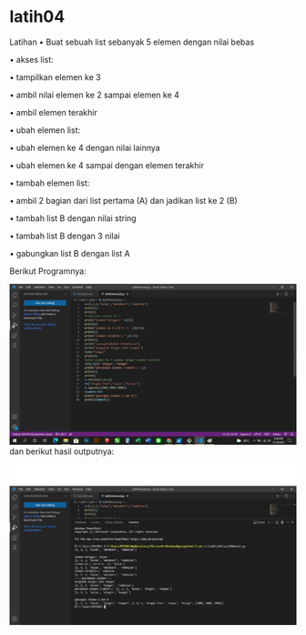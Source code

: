 # latih04
Latihan
• Buat sebuah list sebanyak 5 elemen dengan nilai bebas<P>
• akses list:<P>
• tampilkan elemen ke 3<P>
• ambil nilai elemen ke 2 sampai elemen ke 4<P>
• ambil elemen terakhir<P>
• ubah elemen list:<P>
• ubah elemen ke 4 dengan nilai lainnya<P>
• ubah elemen ke 4 sampai dengan elemen terakhir<P>
• tambah elemen list:<P>
• ambil 2 bagian dari list pertama (A) dan jadikan list ke 2 (B)<P>
• tambah list B dengan nilai string<P>
• tambah list B dengan 3 nilai<P>
• gabungkan list B dengan list A<P>
Berikut Programnya:<P>
![gambar 1](screenshot/ss1.png)
dan berikut hasil outputnya:<P>
![gambar 2](screenshot/ss2.png)